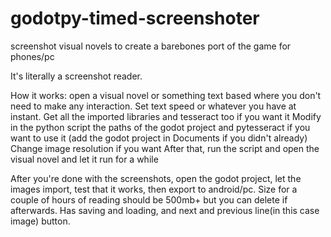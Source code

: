 # godotpy-timed-screenshoter
screenshot visual novels to create a barebones port of the game for phones/pc

It's literally a screenshot reader.

How it works: open a visual novel or something text based where you don't need to make any interaction.
Set text speed or whatever you have at instant.
Get all the imported libraries and tesseract too if you want it
Modify in the python script the paths of the godot project and pytesseract if you want to use it (add the godot project in Documents if you didn't already)
Change image resolution if you want
After that, run the script and open the visual novel and let it run for a while


After you're done with the screenshots, open the godot project, let the images import, test that it works, then export to android/pc. Size for a couple of hours of reading should be 500mb+ but you can delete if afterwards. Has saving and loading, and next and previous line(in this case image) button.
